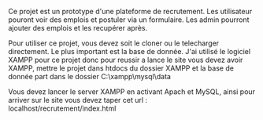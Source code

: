 Ce projet est un prototype d'une plateforme de recrutement.
Les utilisateur pouront voir des emplois et postuler via un formulaire.
Les admin pourront ajouter des emplois et les recupérer après.

Pour utiliser ce projet, vous devez soit le cloner ou le telecharger directement.
Le plus important est la base de donnée. J'ai utilisé le logiciel XAMPP pour ce projet donc pour reussir a lance le site vous devez avoir XAMPP,
mettre le projet dans htdocs du dossier XAMPP et la base de donnée part dans le dossier C:\xampp\mysql\data

Vous devez lancer le server XAMPP en activant Apach et MySQL, ainsi pour arriver sur le site vous devez taper cet url : localhost/recrutement/index.html
